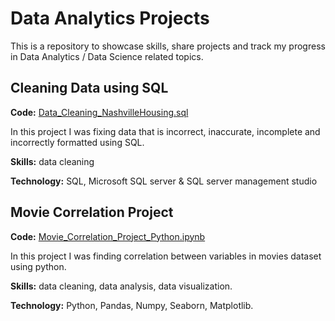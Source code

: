 # Data Analytics Projects

This is a repository to showcase skills, share projects and track my progress in Data Analytics / Data Science related topics.

## Cleaning Data using SQL

**Code:** [Data_Cleaning_NashvilleHousing.sql](https://github.com/kramarivan/data_analytics_portofolio_projects/blob/main/Data_Cleaning_NashvilleHousing.sql)

In this project I was fixing data that is incorrect, inaccurate, incomplete and incorrectly formatted using SQL.

**Skills:** data cleaning

**Technology:** SQL, Microsoft SQL server & SQL server management studio


## Movie Correlation Project

**Code:** [Movie_Correlation_Project_Python.ipynb](https://github.com/kramarivan/data_analytics_portofolio_projects/blob/main/Movie_Correlation_Project_Python.ipynb)

In this project I was finding correlation between variables in movies dataset using python.

**Skills:** data cleaning, data analysis, data visualization.

**Technology:** Python, Pandas, Numpy, Seaborn, Matplotlib.
